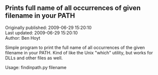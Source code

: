 ## Prints full name of all occurrences of given filename in your PATH  
Originally published: 2009-06-29 15:20:10  
Last updated: 2009-06-29 15:20:10  
Author: Ben Hoyt  
  
Simple program to print the full name of all occurrences of the given filename in your PATH. Kind of like the Unix "which" utility, but works for DLLs and other files as well.

Usage: findinpath.py filename